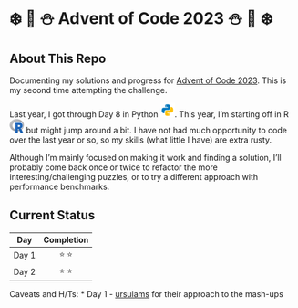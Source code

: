 # :snowflake: :christmas_tree: :snowman: Advent of Code 2023 :snowman: :christmas_tree: :snowflake:

## About This Repo

Documenting my solutions and progress for [Advent of Code
2023](https://adventofcode.com/2023/). This is my second time attempting
the challenge.

Last year, I got through Day 8 in Python
<img src="images/python.svg" width="25" height="25" alt="Python symbol" />.
This year, I’m starting off in R
<img src="images/R_logo.png" alt="R symbol" width="25" height="25" />
but might jump around a bit. I have not had much opportunity to code
over the last year or so, so my skills (what little I have) are extra
rusty.

Although I’m mainly focused on making it work and finding a solution,
I’ll probably come back once or twice to refactor the more
interesting/challenging puzzles, or to try a different approach with
performance benchmarks.

## Current Status

| Day   |  Completion   |
|-------|:-------------:|
| Day 1 | :star: :star: |
| Day 2 | :star: :star: |

Caveats and H/Ts: \* Day 1 -
[ursulams](https://gist.github.com/ursulams/9e79aa2f478c83da14e78751139f03c2)
for their approach to the mash-ups
